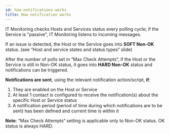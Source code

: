 ```yaml
---
id: how-notifications-works
title: How notification works
---
```


IT Monitoring checks Hosts and Services status every polling cycle; if the Service is "passive", IT Monitoring listens to incoming messages.

If an issue is detected, the Host or the Service goes into **SOFT Non-OK** status. (see “Host and service states and status types“ slide)

After the number of polls set in “Max Check Attempts“, if the Host or the Service is still in Non-OK status, it goes into **HARD Non-OK** status and notifications can be triggered.
 
**Notifications are sent**, using the relevant notification action/script, **if**:
1. They are enabled on the Host or Service
2. At least 1 contact is configured to receive the notification(s) about the specific Host or Service status
3. A notification period (period of time during which notifications are to be sent) has been defined and current time is within it
 
**Note**: “Max Check Attempts“ setting is applicable only to Non-OK status. OK status is always HARD.
